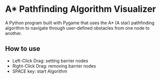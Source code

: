 # A* Pathfinding Algorithm Visualizer
A Python program built with Pygame that uses the A* (A star) pathfinding algorithm to navigate through user-defined obstacles from one node to another.

## How to use
* Left-Click Drag: setting barrier nodes
* Right-Click Drag: removing barrier nodes
* SPACE key: start Algorithm